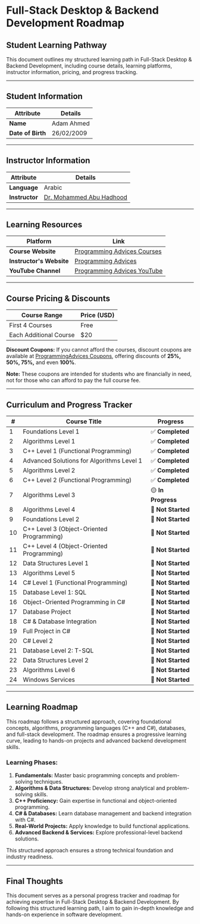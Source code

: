# **Full-Stack Desktop & Backend Development Roadmap**

## **Student Learning Pathway**
This document outlines my structured learning path in Full-Stack Desktop & Backend Development, including course details, learning platforms, instructor information, pricing, and progress tracking.

---

## **Student Information**

| **Attribute**  | **Details**  |
|--------------|-----------|
| **Name**  | Adam Ahmed  |
| **Date of Birth** | 26/02/2009  |

---

## **Instructor Information**

| **Attribute**  | **Details**  |
|--------------|-----------|
| **Language**  | Arabic  |
| **Instructor**  | [Dr. Mohammed Abu Hadhood](https://jo.linkedin.com/in/abuhadhoud)  |

---

## **Learning Resources**

| **Platform** | **Link** |
|--------------|---------|
| **Course Website** | [Programming Advices Courses](https://ProgrammingAdvices.com/courses) |
| **Instructor's Website** | [Programming Advices](https://www.ProgrammingAdvices.com) |
| **YouTube Channel** | [Programming Advices YouTube](https://www.youtube.com/@ProgrammingAdvices) |

---

## **Course Pricing & Discounts**

| **Course Range** | **Price (USD)** |
|-----------------|----------------|
| First 4 Courses | Free |
| Each Additional Course | $20 |

**Discount Coupons:** If you cannot afford the courses, discount coupons are available at [ProgrammingAdvices Coupons](https://ProgrammingAdvices.com/copouns), offering discounts of **25%, 50%, 75%,** and even **100%**.

**Note:** These coupons are intended for students who are financially in need, not for those who can afford to pay the full course fee.

---

## **Curriculum and Progress Tracker**

| #  | **Course Title**                                  | **Progress**        |
|----|--------------------------------------------------|----------------------|
| 1  | Foundations Level 1                              | ✅ **Completed** |
| 2  | Algorithms Level 1                              | ✅ **Completed** |
| 3  | C++ Level 1 (Functional Programming)           | ✅ **Completed** |
| 4  | Advanced Solutions for Algorithms Level 1      | ✅ **Completed** |
| 5  | Algorithms Level 2                              | ✅ **Completed** |
| 6  | C++ Level 2 (Functional Programming)           | ✅ **Completed** |
| 7  | Algorithms Level 3                              | 🟡 **In Progress** |
| 8  | Algorithms Level 4                              | 🔴 **Not Started** |
| 9  | Foundations Level 2                             | 🔴 **Not Started** |
| 10 | C++ Level 3 (Object-Oriented Programming)      | 🔴 **Not Started** |
| 11 | C++ Level 4 (Object-Oriented Programming)      | 🔴 **Not Started** |
| 12 | Data Structures Level 1                        | 🔴 **Not Started** |
| 13 | Algorithms Level 5                              | 🔴 **Not Started** |
| 14 | C# Level 1 (Functional Programming)           | 🔴 **Not Started** |
| 15 | Database Level 1: SQL                          | 🔴 **Not Started** |
| 16 | Object-Oriented Programming in C#             | 🔴 **Not Started** |
| 17 | Database Project                               | 🔴 **Not Started** |
| 18 | C# & Database Integration                     | 🔴 **Not Started** |
| 19 | Full Project in C#                             | 🔴 **Not Started** |
| 20 | C# Level 2                                    | 🔴 **Not Started** |
| 21 | Database Level 2: T-SQL                       | 🔴 **Not Started** |
| 22 | Data Structures Level 2                        | 🔴 **Not Started** |
| 23 | Algorithms Level 6                              | 🔴 **Not Started** |
| 24 | Windows Services                              | 🔴 **Not Started** |

---

## **Learning Roadmap**
This roadmap follows a structured approach, covering foundational concepts, algorithms, programming languages (C++ and C#), databases, and full-stack development. The roadmap ensures a progressive learning curve, leading to hands-on projects and advanced backend development skills.

### **Learning Phases:**
1. **Fundamentals:** Master basic programming concepts and problem-solving techniques.
2. **Algorithms & Data Structures:** Develop strong analytical and problem-solving skills.
3. **C++ Proficiency:** Gain expertise in functional and object-oriented programming.
4. **C# & Databases:** Learn database management and backend integration with C#.
5. **Real-World Projects:** Apply knowledge to build functional applications.
6. **Advanced Backend & Services:** Explore professional-level backend solutions.

This structured approach ensures a strong technical foundation and industry readiness.

---

## **Final Thoughts**
This document serves as a personal progress tracker and roadmap for achieving expertise in Full-Stack Desktop & Backend Development. By following this structured learning path, I aim to gain in-depth knowledge and hands-on experience in software development.

